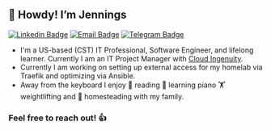## 👋 Howdy! I’m Jennings

[![Linkedin Badge](https://img.shields.io/badge/LinkedIn-323330?style=for-the-badge&logo=linkedin&logoColor=0077B5)](https://www.linkedin.com/in/jenningsf/)
[![Email Badge](https://img.shields.io/badge/ProtonMail-323330?style=for-the-badge&logo=protonmail&logoColor=8B89CC)](mailto:jenningsf@protonmail.com)
[![Telegram Badge](https://img.shields.io/badge/Telegram-323330?style=for-the-badge&logo=telegram&logoColor=26A5E4)](https://t.me/jenningsf/)

- I'm a US-based (CST) IT Professional, Software Engineer, and lifelong learner. Currently I am an IT Project Manager with [Cloud Ingenuity](https://www.cloudingenuity.com/).
- Currently I am working on setting up external access for my homelab via Traefik and optimizing via Ansible.
- Away from the keyboard I enjoy &#x1f4d6; reading &#x1f3b9; learning piano &#x1f3cb; weightlifting and &#x1f413; homesteading with my family.

### Feel free to reach out! 👍